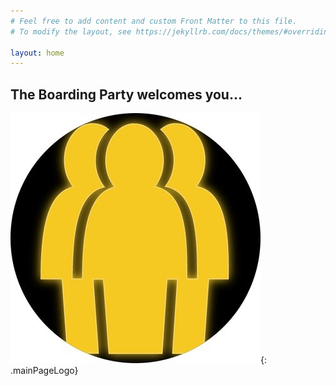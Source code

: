 ```yaml
---
# Feel free to add content and custom Front Matter to this file.
# To modify the layout, see https://jekyllrb.com/docs/themes/#overriding-theme-defaults

layout: home
---
```


## The Boarding Party welcomes you...

![The Yellow People](/assets/images/yellow_party.jpg){: .mainPageLogo}
